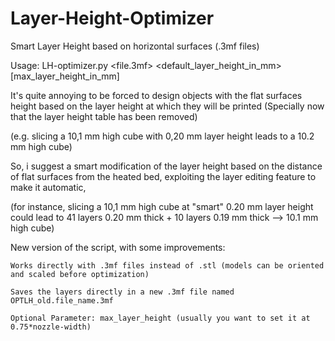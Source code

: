 # Layer-Height-Optimizer
Smart Layer Height based on horizontal surfaces (.3mf files)

Usage:  LH-optimizer.py <file.3mf> <default_layer_height_in_mm> [max_layer_height_in_mm]

It's quite annoying to be forced to design objects with the flat surfaces height based on the layer height at which they will be printed (Specially now that the layer height table has been removed)

(e.g. slicing a 10,1 mm high cube with 0,20 mm layer height leads to a 10.2 mm high cube)

So, i suggest a smart modification of the layer height based on the distance of flat surfaces from the heated bed, exploiting the layer editing feature to make it automatic,

(for instance, slicing a 10,1 mm high cube at "smart" 0.20 mm layer height could lead to 41 layers 0.20 mm thick + 10 layers 0.19 mm thick --> 10.1 mm high cube)

New version of the script, with some improvements:

    Works directly with .3mf files instead of .stl (models can be oriented and scaled before optimization)

    Saves the layers directly in a new .3mf file named OPTLH_old.file_name.3mf

    Optional Parameter: max_layer_height (usually you want to set it at 0.75*nozzle-width)

